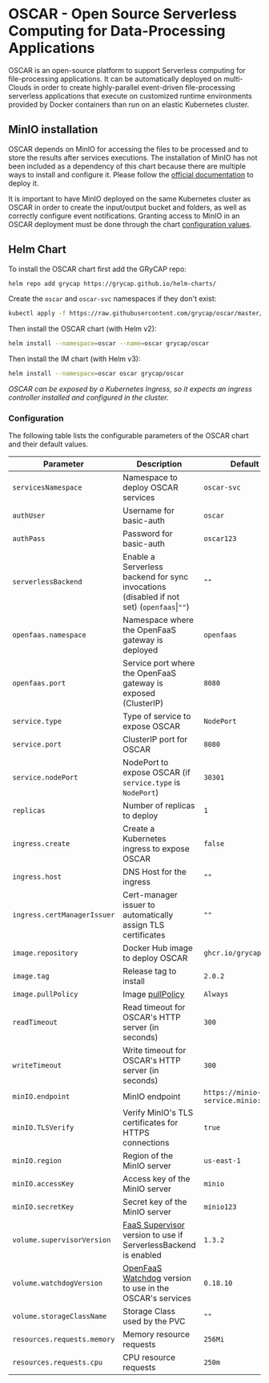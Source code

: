 # OSCAR - Open Source Serverless Computing for Data-Processing Applications

OSCAR is an open-source platform to support Serverless computing for file-processing applications. It can be automatically deployed on multi-Clouds in order to create highly-parallel event-driven file-processing serverless applications that execute on customized runtime environments provided by Docker containers than run on an elastic Kubernetes cluster.

## MinIO installation

OSCAR depends on MinIO for accessing the files to be processed and to store the results after services executions. The installation of MinIO has not been included as a dependency of this chart because there are multiple ways to install and configure it. Please follow the [official documentation](https://docs.min.io/docs/deploy-minio-on-kubernetes.html) to deploy it.

It is important to have MinIO deployed on the same Kubernetes cluster as OSCAR in order to create the input/output bucket and folders, as well as correctly configure event notifications. Granting access to MinIO in an OSCAR deployment must be done through the chart [configuration values](#configuration).

## Helm Chart

To install the OSCAR chart first add the GRyCAP repo:

```sh
helm repo add grycap https://grycap.github.io/helm-charts/
```

Create the `oscar` and `oscar-svc` namespaces if they don't exist:

```sh
kubectl apply -f https://raw.githubusercontent.com/grycap/oscar/master/deploy/yaml/oscar-namespaces.yaml
```

Then install the OSCAR chart (with Helm v2):

```sh
helm install --namespace=oscar --name=oscar grycap/oscar
```

Then install the IM chart (with Helm v3):

```sh
helm install --namespace=oscar oscar grycap/oscar
```

*OSCAR can be exposed by a Kubernetes Ingress, so it expects an ingress controller installed and configured in the cluster.*

### Configuration

The following table lists the configurable parameters of the OSCAR chart and their default values.

| Parameter                   | Description                                                                                                 | Default                            |
| --------------------------- | ----------------------------------------------------------------------------------------------------------- | ---------------------------------- |
| `servicesNamespace`         | Namespace to deploy OSCAR services                                                                          | `oscar-svc`                        |
| `authUser`                  | Username for basic-auth                                                                                     | `oscar`                            |
| `authPass`                  | Password for basic-auth                                                                                     | `oscar123`                         |
| `serverlessBackend`         | Enable a Serverless backend for sync invocations (disabled if not set) (`openfaas`\|`""`)                   | `""`                               |
| `openfaas.namespace`        | Namespace where the OpenFaaS gateway is deployed                                                            | `openfaas`                         |
| `openfaas.port`             | Service port where the OpenFaaS gateway is exposed (ClusterIP)                                              | `8080`                             |
| `service.type`              | Type of service to expose OSCAR                                                                             | `NodePort`                         |
| `service.port`              | ClusterIP port for OSCAR                                                                                    | `8080`                             |
| `service.nodePort`          | NodePort to expose OSCAR (if `service.type` is `NodePort`)                                                  | `30301`                            |
| `replicas`                  | Number of replicas to deploy                                                                                | `1`                                |
| `ingress.create`            | Create a Kubernetes ingress to expose OSCAR                                                                 | `false`                            |
| `ingress.host`              | DNS Host for the ingress                                                                                    | `""`                               |
| `ingress.certManagerIssuer` | Cert-manager issuer to automatically assign TLS certificates                                                | `""`                               |
| `image.repository`          | Docker Hub image to deploy OSCAR                                                                            | `ghcr.io/grycap/oscar`             |
| `image.tag`                 | Release tag to install                                                                                      | `2.0.2`                            |
| `image.pullPolicy`          | Image [pullPolicy](https://kubernetes.io/docs/concepts/containers/images/#updating-images)                  | `Always`                           |
| `readTimeout`               | Read timeout for OSCAR's HTTP server (in seconds)                                                           | `300`                              |
| `writeTimeout`              | Write timeout for OSCAR's HTTP server (in seconds)                                                          | `300`                              |
| `minIO.endpoint`            | MinIO endpoint                                                                                              | `https://minio-service.minio:9000` |
| `minIO.TLSVerify`           | Verify MinIO's TLS certificates for HTTPS connections                                                       | `true`                             |
| `minIO.region`              | Region of the MinIO server                                                                                  | `us-east-1`                        |
| `minIO.accessKey`           | Access key of the MinIO server                                                                              | `minio`                            |
| `minIO.secretKey`           | Secret key of the MinIO server                                                                              | `minio123`                         |
| `volume.supervisorVersion`  | [FaaS Supervisor](https://github.com/grycap/faas-supervisor) version to use if ServerlessBackend is enabled | `1.3.2`                            |
| `volume.watchdogVersion`    | [OpenFaaS Watchdog](https://github.com/openfaas/classic-watchdog) version to use in the OSCAR's services    | `0.18.10`                          |
| `volume.storageClassName`   | Storage Class used by the PVC                                                                               | `""`                               |
| `resources.requests.memory` | Memory resource requests                                                                                    | `256Mi`                            |
| `resources.requests.cpu`    | CPU resource requests                                                                                       | `250m`                             |

